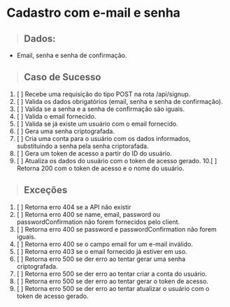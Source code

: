 # Cadastro com e-mail e senha

> ## Dados:
* Email, senha e senha de confirmação.

> ## Caso de Sucesso

1. [  ] Recebe uma requisição do tipo POST na rota /api/signup.
2. [  ] Valida os dados obrigatórios (email, senha e senha de confirmação).
3. [  ] Valida se a senha e a senha de confirmação são iguais.
4. [  ] Valida o email fornecido.
5. [  ] Valida se já existe um usuário com o email fornecido.
6. [  ] Gera uma senha criptografada.
7. [  ] Cria uma conta para o usuário com os dados informados, substituindo a senha pela senha criptorafada.
8. [  ] Gera um token de acesso a partir do ID do usuário.
9. [  ] Atualiza os dados do usuário com o token de acesso gerado.
10.[  ] Retorna 200 com o token de acesso e o nome do usuário.

> ## Exceções

1. [  ] Retorna erro 404 se a API não existir
2. [  ] Retorna erro 400 se name, email, password ou passwordConfirmation não forem fornecidos pelo client.
3. [  ] Retorna erro 400 se password e passwordConfirmation não forem iguais.
4. [  ] Retorna erro 400 se o campo email for um e-mail inválido.
5. [  ]  Retorna erro 403 se o email fornecido já estiver em uso.
6. [  ]  Retorna erro 500 se der erro ao tentar gerar uma senha criptografada.
7. [  ] Retorna erro 500 se der erro ao tentar criar a conta do usuário.
8. [  ] Retorna erro 500 se der erro ao tentar gerar o token de acesso.
9. [  ] Retorna erro 500 se der erro ao tentar atualizar o usuário com o token de acesso gerado.
